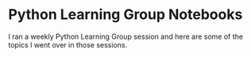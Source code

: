 # Python Learning Group Notebooks
I ran a weekly Python Learning Group session and here are some of the topics I went over in those sessions.
